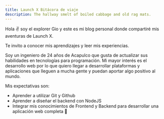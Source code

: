 ```yaml
---
title: Launch X Bitácora de viaje
description: The hallway smelt of boiled cabbage and old rag mats.
---
```


Hola ✌️  soy el explorer Gio y este es mi blog personal donde compartiré mis aventuras de Launch X.

Te invito a conocer mis aprendizajes y leer mis experiencias.

Soy un ingeniero de 24 años de Acapulco que gusta de actualizar sus habilidades en tecnologías para programación. Mi mayor interés es el desarrollo web por lo que quiero llegar a desarrollar plataformas y aplicaciones que lleguen a mucha gente y puedan aportar algo positivo al mundo.

Mis expectativas son: 

- Aprender a utilizar Git y Github
- Aprender a diseñar el backend con NodeJS
- Integrar mis conocimientos de Frontend y Backend para desarrollar una aplicación web completa
🚀
